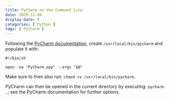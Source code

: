 ```yaml
---
title: PyCharm on the Command Line
date: 2020-12-09
display-date: Y
categories: [ Python ]
tags: [ PyCharm ]
---
```


Following the [PyCharm documentation](https://www.jetbrains.com/help/pycharm/working-with-the-ide-features-from-command-line.html),
create `/usr/local/bin/pycharm` and populate it with:

```shell
#!/bin/sh

open -na "PyCharm.app" --args "$@"
```

Make sure to then also run: `chmod +x /usr/local/bin/pycharm`.

PyCharm can then be opened in the current directory by executing: `pycharm .`; see the PyCharm documentation for further
options.
